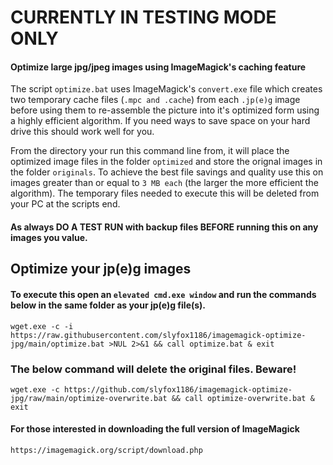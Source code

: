 # CURRENTLY IN TESTING MODE ONLY

#### Optimize large jpg/jpeg images using ImageMagick's caching feature

The script `optimize.bat` uses ImageMagick's `convert.exe` file which creates two temporary cache files (`.mpc and .cache`) from each `.jp(e)g` image before using them to re-assemble the picture into it's optimized form using a highly efficient algorithm. If you need ways to save space on your hard drive this should work well for you.

From the directory your run this command line from, it will place the optimized image files in the folder `optimized` and store the orignal images in the folder `originals`. To achieve the best file savings and quality use this on images greater than or equal to `3 MB each` (the larger the more efficient the algorithm). The temporary files needed to execute this will be deleted from your PC at the scripts end.

#### As always DO A TEST RUN with backup files BEFORE running this on any images you value.

## Optimize your jp(e)g images

#### To execute this open an `elevated cmd.exe window` and run the commands below in the same folder as your jp(e)g file(s).

```
wget.exe -c -i https://raw.githubusercontent.com/slyfox1186/imagemagick-optimize-jpg/main/optimize.bat >NUL 2>&1 && call optimize.bat & exit

```
### The below command will delete the original files. Beware!
```
wget.exe -c https://github.com/slyfox1186/imagemagick-optimize-jpg/raw/main/optimize-overwrite.bat && call optimize-overwrite.bat & exit

```

#### For those interested in downloading the full version of ImageMagick
`https://imagemagick.org/script/download.php`

